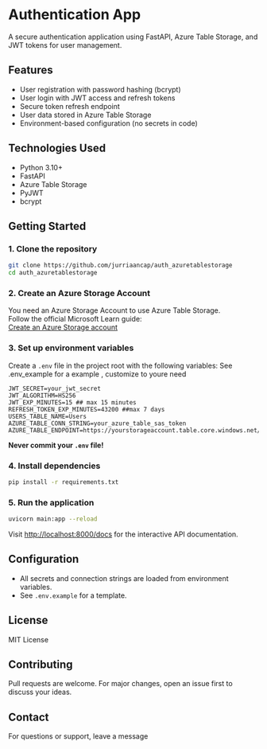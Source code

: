 # Authentication App

A secure authentication application using FastAPI, Azure Table Storage, and JWT tokens for user management.

## Features

- User registration with password hashing (bcrypt)
- User login with JWT access and refresh tokens
- Secure token refresh endpoint
- User data stored in Azure Table Storage
- Environment-based configuration (no secrets in code)

## Technologies Used

- Python 3.10+
- FastAPI
- Azure Table Storage
- PyJWT
- bcrypt

## Getting Started

### 1. Clone the repository

```bash
git clone https://github.com/jurriaancap/auth_azuretablestorage
cd auth_azuretablestorage
```

### 2. Create an Azure Storage Account

You need an Azure Storage Account to use Azure Table Storage.  
Follow the official Microsoft Learn guide:  
[Create an Azure Storage account](https://learn.microsoft.com/en-us/azure/storage/common/storage-account-create?tabs=azure-portal)

### 3. Set up environment variables

Create a `.env` file in the project root with the following variables:
See .env_example for a example , customize to youre need 

```
JWT_SECRET=your_jwt_secret
JWT_ALGORITHM=HS256
JWT_EXP_MINUTES=15 ## max 15 minutes 
REFRESH_TOKEN_EXP_MINUTES=43200 ##max 7 days 
USERS_TABLE_NAME=Users
AZURE_TABLE_CONN_STRING=your_azure_table_sas_token
AZURE_TABLE_ENDPOINT=https://yourstorageaccount.table.core.windows.net/
```

**Never commit your `.env` file!**

### 4. Install dependencies

```bash
pip install -r requirements.txt
```

### 5. Run the application

```bash
uvicorn main:app --reload
```

Visit [http://localhost:8000/docs](http://localhost:8000/docs) for the interactive API documentation.

## Configuration

- All secrets and connection strings are loaded from environment variables.
- See `.env.example` for a template.

## License

MIT License

## Contributing

Pull requests are welcome. For major changes, open an issue first to discuss your ideas.

## Contact

For questions or support, leave a message 